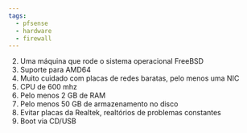 ```yaml
---
tags:
  - pfsense
  - hardware
  - firewall
---
```


2. Uma máquina que rode o sistema operacional FreeBSD
3. Suporte para AMD64
4. Muito cuidado com placas de redes baratas, pelo menos uma NIC
5. CPU de 600 mhz
6. Pelo menos 2 GB de RAM
7. Pelo menos 50 GB de armazenamento no disco
8. Evitar placas da Realtek, realtórios de problemas constantes
9. Boot via CD/USB